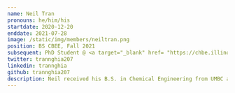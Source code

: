 ```yaml
---
name: Neil Tran
pronouns: he/him/his
startdate: 2020-12-20
enddate: 2021-07-28
image: /static/img/members/neiltran.png
position: BS CBEE, Fall 2021
subsequent: PhD Student @ <a target="_blank" href= "https://chbe.illinois.edu/">UIUC </a>
twitter: trannghia207
linkedin: trannghia
github: trannghia207
description: Neil received his B.S. in Chemical Engineering from UMBC and is currently pursuing his Ph.D. at UIUC, Illinois. He is passionate about computational technology and applying new methods of machine learning and AI for science discovery. Beside science, he loves music, video games and road trips.
---
```

